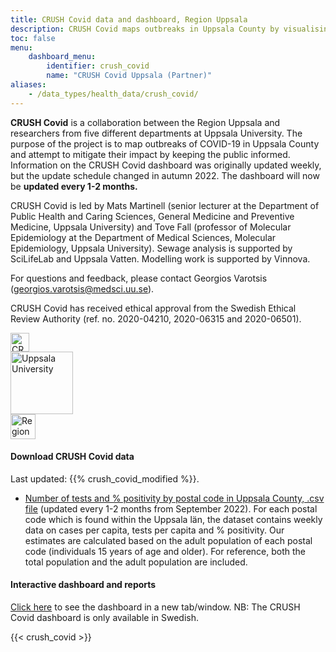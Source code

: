 ```yaml
---
title: CRUSH Covid data and dashboard, Region Uppsala
description: CRUSH Covid maps outbreaks in Uppsala County by visualising the number of cases, test positivity, and geographic distribution, among other things. Data for each postal code is available for download and reuse.
toc: false
menu:
    dashboard_menu:
        identifier: crush_covid
        name: "CRUSH Covid Uppsala (Partner)"
aliases:
    - /data_types/health_data/crush_covid/
---
```


<div class="containter"><div class="row mr-2 mt-2"><div class="col-lg-9"><p><b>CRUSH Covid</b> is a collaboration between the Region Uppsala and researchers from five different departments at Uppsala University. The purpose of the project is to map outbreaks of COVID-19 in Uppsala County and attempt to mitigate their impact by keeping the public informed. Information on the CRUSH Covid dashboard was originally updated weekly, but the update schedule changed in autumn 2022. The dashboard will now be <b>updated every 1-2 months.</b></p>
<p>CRUSH Covid is led by Mats Martinell (senior lecturer at the Department of Public Health and Caring Sciences, General Medicine and Preventive Medicine, Uppsala University) and Tove Fall (professor of Molecular Epidemiology at the Department of Medical Sciences, Molecular Epidemiology, Uppsala University). Sewage analysis is supported by SciLifeLab and Uppsala Vatten. Modelling work is supported by Vinnova.</p>
<p>For questions and feedback, please contact Georgios Varotsis (<a href="mailto:georgios.varotsis@medsci.uu.se">georgios.varotsis@medsci.uu.se</a>).</p><p>CRUSH Covid has received ethical approval from the Swedish Ethical Review Authority (ref. no. 2020-04210, 2020-06315 and 2020-06501).</p>
</div><div class="col-lg-3"><div class="d-flex justify-content-center mb-3"><img src="/img/logos/crush_covid_logo.png" alt="CRUSH Covid" height="30"></div><div class="d-flex justify-content-center mb-3"><img src="/img/logos/uu_logo.png" alt="Uppsala University" height="100"></div>
<div class="d-flex justify-content-center mb-3"><img src="/img/logos/regionuppsala_logo.png" alt="Region Uppsala" height="40"></div></div></div></div>

#### Download CRUSH Covid data

<div class="alert alert-info">Last updated: {{% crush_covid_modified %}}.</div>

* [Number of tests and % positivity by postal code in Uppsala County, .csv file](https://blobserver.dckube.scilifelab.se/blob/CRUSH_Covid_data.csv) (updated every 1-2 months from September 2022).
    For each postal code which is found within the Uppsala län, the dataset contains weekly data on cases per capita, tests per capita and % positivity. Our estimates are calculated based on the adult population of each postal code (individuals 15 years of age and older). For reference, both the total population and the adult population are included.

#### Interactive dashboard and reports

<a target="_blank" href="https://crush-covid.shinyapps.io/crush_covid/">Click here</a> to see the dashboard in a new tab/window. NB: The CRUSH Covid dashboard is only available in Swedish.

{{< crush_covid >}}
